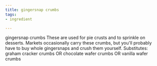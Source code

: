 ```yaml
---
title: gingersnap crumbs
tags:
- ingredient

---
```

gingersnap crumbs These are used for pie crusts and to sprinkle on desserts. Markets occasionally carry these crumbs, but you'll probably have to buy whole gingersnaps and crush them yourself. Substitutes: graham cracker crumbs OR chocolate wafer crumbs OR vanilla wafer crumbs
